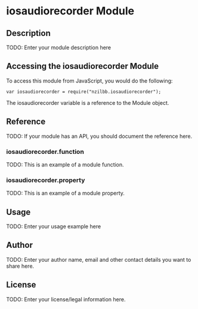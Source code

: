 # iosaudiorecorder Module

## Description

TODO: Enter your module description here

## Accessing the iosaudiorecorder Module

To access this module from JavaScript, you would do the following:

    var iosaudiorecorder = require("nzilbb.iosaudiorecorder");

The iosaudiorecorder variable is a reference to the Module object.

## Reference

TODO: If your module has an API, you should document
the reference here.

### iosaudiorecorder.function

TODO: This is an example of a module function.

### iosaudiorecorder.property

TODO: This is an example of a module property.

## Usage

TODO: Enter your usage example here

## Author

TODO: Enter your author name, email and other contact
details you want to share here.

## License

TODO: Enter your license/legal information here.
